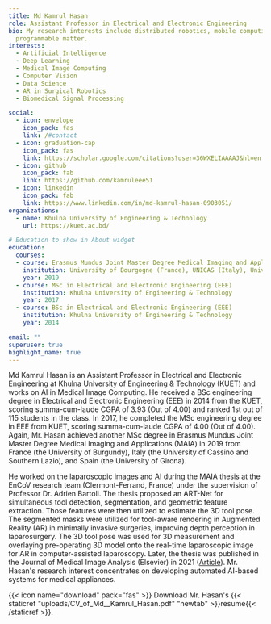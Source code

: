 ```yaml
---
title: Md Kamrul Hasan
role: Assistant Professor in Electrical and Electronic Engineering
bio: My research interests include distributed robotics, mobile computing and
  programmable matter.
interests:
  - Artificial Intelligence
  - Deep Learning
  - Medical Image Computing
  - Computer Vision
  - Data Science
  - AR in Surgical Robotics
  - Biomedical Signal Processing

social:
  - icon: envelope
    icon_pack: fas
    link: /#contact
  - icon: graduation-cap
    icon_pack: fas
    link: https://scholar.google.com/citations?user=36WXELIAAAAJ&hl=en
  - icon: github
    icon_pack: fab
    link: https://github.com/kamruleee51
  - icon: linkedin
    icon_pack: fab
    link: https://www.linkedin.com/in/md-kamrul-hasan-0903051/
organizations:
  - name: Khulna University of Engineering & Technology
    url: https://kuet.ac.bd/

# Education to show in About widget
education:
  courses:
  - course: Erasmus Mundus Joint Master Degree Medical Imaging and Applications (MAIA)
    institution: University of Bourgogne (France), UNICAS (Italy), University of Girona (Spain)
    year: 2019
  - course: MSc in Electrical and Electronic Engineering (EEE)
    institution: Khulna University of Engineering & Technology
    year: 2017
  - course: BSc in Electrical and Electronic Engineering (EEE)
    institution: Khulna University of Engineering & Technology
    year: 2014

email: ""
superuser: true
highlight_name: true
---
```


Md Kamrul Hasan is an Assistant Professor in Electrical and Electronic Engineering at Khulna University of Engineering & Technology (KUET) and works on AI in Medical Image Computing. He received a BSc engineering degree in Electrical and Electronic Engineering (EEE) in 2014 from the KUET, scoring summa-cum-laude CGPA of 3.93 (Out of 4.00) and ranked 1st out of 115 students in the class. In 2017, he completed the MSc engineering degree in EEE from KUET, scoring summa-cum-laude CGPA of 4.00 (Out of 4.00). Again, Mr. Hasan achieved another MSc degree in Erasmus Mundus Joint Master Degree Medical Imaging and Applications (MAIA) in 2019 from France (the University of Burgundy), Italy (the University of Cassino and Southern Lazio), and Spain (the University of Girona).

He worked on the laparoscopic images and AI during the MAIA thesis at the EnCoV research team (Clermont-Ferrand, France) under the supervision of Professor Dr. Adrien Bartoli. The thesis proposed an ART-Net for simultaneous tool detection, segmentation, and geometric feature extraction. Those features were then utilized to estimate the 3D tool pose. The segmented masks were utilized for tool-aware rendering in Augmented Reality (AR) in minimally invasive surgeries, improving depth perception in laparosurgery. The 3D tool pose was used for 3D measurement and overlaying pre-operating 3D model onto the real-time laparoscopic image for AR in computer-assisted laparoscopy. Later, the thesis was published in the Journal of Medical Image Analysis (Elsevier) in 2021 ([Article](https://doi.org/10.1016/j.media.2021.101994)). Mr. Hasan's research interest concentrates on developing automated AI-based systems for medical appliances. 

{{< icon name="download" pack="fas" >}} Download Mr. Hasan's {{< staticref "uploads/CV_of_Md__Kamrul_Hasan.pdf" "newtab" >}}resume{{< /staticref >}}.
